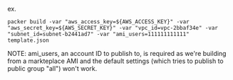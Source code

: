 ex.

```
packer build -var "aws_access_key=${AWS_ACCESS_KEY}" -var "aws_secret_key=${AWS_SECRET_KEY}" -var "vpc_id=vpc-2bbaf34e" -var "subnet_id=subnet-b2441ad7" -var "ami_users=111111111111" template.json
```

NOTE: ami_users, an account ID to publish to, is required as we're building from a markteplace AMI and the default settings (which tries to publish to public group "all") won't work.



